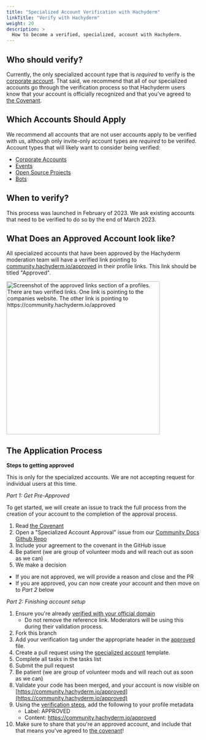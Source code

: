 ```yaml
---
title: "Specialized Account Verification with Hachyderm"
linkTitle: "Verify with Hachyderm"
weight: 20
description: >
  How to become a verified, specialized, account with Hachyderm.
---
```


## Who should verify?

Currently, the only specialized account type that is _required_ to verify is the
[corporate account](../corporate-account/). That said, we recommend that all of our specialized accounts
go through the verification process so that Hachyderm users know that your account
is officially recognized and that you've agreed to [the Covenant](../covenant/).

## Which Accounts Should Apply

We recommend all accounts that are not user accounts apply to be verified with us, although only
invite-only account types are _required_ to be veriifed. Account types that will likely want to
consider being verified:

* [Corporate Accounts](../corporate-accounts/)
* [Events](../open-source-accounts/)
* [Open Source Projects](../open-source-accounts/)
* [Bots](../bot-accounts/)

## When to verify?

This process was launched in February of 2023. We ask existing accounts that need to be verified to
do so by the end of March 2023.

## What Does an Approved Account look like?
All specialized accounts that have been approved by the Hachyderm moderation team will have a verified link pointing to [community.hachyderm.io/approved](https://community.hachyderm.io/approved) in their profile links. This link should be titled "Approved".

<img src="../approved.png" alt="Screenshot of the approved links section of a profiles.
      There are two verified links. One link is pointing to the companies website.
      The other link is pointing to https://community.hachyderm.io/approved"
    width="400px" />

## The Application Process

**Steps to getting approved**

This is only for the specialized accounts.
We are not accepting request for individual users at this time.

_Part 1: Get Pre-Approved_

To get started, we will create an issue to track the full process from the creation of your account to the completion of the approval process.

1. Read [the Covenant](../covenant/)
1. Open a "Specialized Account Approval" issue from our [Community Docs Github Repo](https://github.com/hachyderm/community/issues/new/choose)
1. Include your agreement to the covenant in the GitHub issue 
1. Be patient (we are group of volunteer mods and will reach out as soon as we can)
1. We make a decision
  - If you are not approved, we will provide a reason and close and the PR
  - If you are approved, you can now create your account and then move on to _Part 2_ below

_Part 2: Finishing account setup_

1. Ensure you're already [verified with your official domain](https://github.com/hachyderm/community/blob/main/verification.md)
    - Do not remove the reference link. Moderators will be using this during their validation process.
1. Fork this branch
1. Add your verification tag under the appropriate header in the [approved](https://github.com/hachyderm/community/blob/main/community.hachyderm.io/content/en/approved/_index.md) file.
1. Create a pull request using the [specialized account](FIXME) template.
1. Complete all tasks in the tasks list
1. Submit the pull request
1. Be patient (we are group of volunteer mods and will reach out as soon as we can)
1. Validate your code has been merged, and your account is now visible on [https://community.hachyderm.io/approved](https://community.hachyderm.io/approved)
1. Using the [verification steps](https://github.com/hachyderm/community/blob/main/verification.md), add the following to your profile metadata
    - Label: APPROVED
    - Content: https://community.hachyderm.io/approved
1. Make sure to share that you're an approved account, and include that that means you've agreed to [the covenant](../covenant/)!
